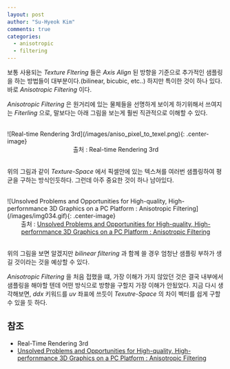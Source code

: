 ```yaml
---
layout: post
author: "Su-Hyeok Kim"
comments: true
categories:
  - anisotropic
  - filtering
---
```


보통 사용되는 _Texture Fltering_ 들은 _Axis Align_ 된 방향을 기준으로 추가적인 샘플링을 하는 방법들이 대부분이다.(bilinear, bicubic, etc..) 하지만 특이한 것이 하나 있다. 바로 _Anisotropic Filtering_ 이다.

_Anisotropic Filtering_ 은 원거리에 있는 물체들을 선명하게 보이게 하기위해서 쓰여지는 _Fiterling_ 으로, 말보다는 아래 그림을 보는게 훨씬 직관적으로 이해할 수 있다.

<br/>
![Real-time Rendering 3rd](/images/aniso_pixel_to_texel.png){: .center-image}
<center>출처 : Real-time Rendering 3rd</a>
</center>
<br/>

위의 그림과 같이 _Texture-Space_ 에서 픽셀안에 있는 텍스쳐를 여러번 샘플링하여 평균을 구하는 방식인듯하다. 그런데 아주 중요한 것이 하나 남아있다.

<br/>
![Unsolved Problems and Opportunities for High-quality, High-perfornmance 3D Graphics on a PC Platform : Anisotropic Filtering](/images/img034.gif){: .center-image}
<center>출처 : <a href="http://www.graphicshardware.org/previous/www_1998/presentations/kirk/sld030.htm">Unsolved Problems and Opportunities for High-quality, High-perfornmance 3D Graphics on a PC Platform : Anisotropic Filtering</a>
</center>
<br/>

위의 그림을 보면 알겠지만 _bilinear filtering_ 과 함께 쓸 경우 엄청난 샘플링 부하가 생길 것이라는 것을 예상할 수 있다.

_Anisotropic Filtering_ 을 처음 접했을 떄, 가장 이해가 가지 않았던 것은 결국 내부에서 샘플링을 해야할 텐데 어떤 방식으로 방향을 구할지 가장 이해가 안됬었다. 지금 다시 생각해보면, _ddx_ 키워드를 _uv_ 좌표에 쓰듯이 _Texutre-Space_ 의 차이 벡터를 쉽게 구할 수 있을 듯 하다.

## 참조

 - Real-Time Rendering 3rd
 - [Unsolved Problems and Opportunities for High-quality, High-perfornmance 3D Graphics on a PC Platform : Anisotropic Filtering](http://www.graphicshardware.org/previous/www_1998/presentations/kirk/sld030.htm)
